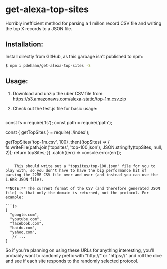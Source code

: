 # get-alexa-top-sites

Horribly inefficient method for parsing a 1 millon record CSV file and writing the top X records to a JSON file.

## Installation:

Install directly from GitHub, as this garbage isn't published to npm:

```sh
$ npm i pdehaan/get-alexa-top-sites -S
```

## Usage:

1. Download and unzip the uber CSV file from: https://s3.amazonaws.com/alexa-static/top-1m.csv.zip
2. Check out the test.js file for basic usage:

    ```js
const fs = require('fs');
const path = require('path');

const { getTopSites } = require('./index');

getTopSites('top-1m.csv', 100)
  .then((topSites) => {
    fs.writeFile(path.join('topsites', 'top-100.json'), JSON.stringify(topSites, null, 2));
    return topSites;
  })
  .catch((err) => console.error(err));
```

    This should write out a "topsites/top-100.json" file for you to play with, so you don't have to have the big performance hit of parsing the 22MB CSV file over and over (and instead you can use the 1.6KB JSON file).

**NOTE:** The current format of the CSV (and therefore generated JSON file) is that only the domain is returned, not the protocol. For example:

```js
[
  "google.com",
  "youtube.com",
  "facebook.com",
  "baidu.com",
  "yahoo.com",
   // ...
]
```

So if you're planning on using these URLs for anything interesting, you'll probably want to randomly prefix with "http://" or "https://" and roll the dice and see if each site responds to the randomly selected protocol.
